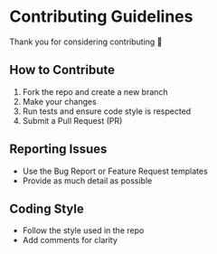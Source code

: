 # Contributing Guidelines

Thank you for considering contributing 🎉

## How to Contribute
1. Fork the repo and create a new branch
2. Make your changes
3. Run tests and ensure code style is respected
4. Submit a Pull Request (PR)

## Reporting Issues
- Use the Bug Report or Feature Request templates
- Provide as much detail as possible

## Coding Style
- Follow the style used in the repo
- Add comments for clarity
